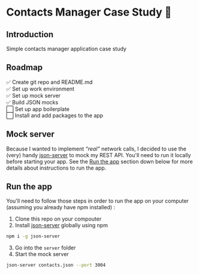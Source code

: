 # Contacts Manager Case Study 👥

## Introduction

Simple contacts manager application case study

## Roadmap

✅ Create git repo and README.md  
✅ Set up work environment  
✅ Set up mock server  
✅ Build JSON mocks  
⬜️ Set up app boilerplate  
⬜️ Install and add packages to the app  

## Mock server

Because I wanted to implement *“real”* network calls, I decided to use the (very) handy [json-server](https://github.com/typicode/json-server) to mock my REST API. You'll need to run it locally before starting your app. See the [Run the app](#run-the-app) section down below for more details about instructions to run the app.

## Run the app

You'll need to follow those steps in order to run the app on your computer (assuming you already have npm installed) :
1. Clone this repo on your compouter
2. Install [json-server](https://github.com/typicode/json-server) globally using npm   
```bash
npm i -g json-server
```
3. Go into the `server` folder
4. Start the mock server
```bash
json-server contacts.json --port 3004
```